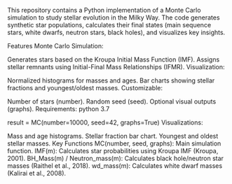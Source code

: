 This repository contains a Python implementation of a Monte Carlo simulation to study stellar evolution in the Milky Way. 
The code generates synthetic star populations, calculates their final states (main sequence stars, white dwarfs, neutron stars, black holes), and visualizes key insights.

Features
Monte Carlo Simulation:

Generates stars based on the Kroupa Initial Mass Function (IMF).
Assigns stellar remnants using Initial-Final Mass Relationships (IFMR).
Visualization:

Normalized histograms for masses and ages.
Bar charts showing stellar fractions and youngest/oldest masses.
Customizable:

Number of stars (number).
Random seed (seed).
Optional visual outputs (graphs).
Requirements:
python 3.7

result = MC(number=10000, seed=42, graphs=True)
Visualizations:

Mass and age histograms.
Stellar fraction bar chart.
Youngest and oldest stellar masses.
Key Functions
MC(number, seed, graphs): Main simulation function.
IMF(m): Calculates star probabilities using Kroupa IMF (Kroupa, 2001).
BH_Mass(m) / Neutron_mass(m): Calculates black hole/neutron star masses (Raithel et al., 2018).
wd_mass(m): Calculates white dwarf masses (Kalirai et al., 2008).
